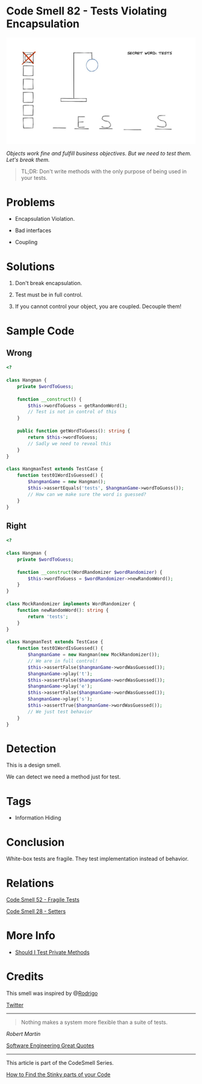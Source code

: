 # Code Smell 82 - Tests Violating Encapsulation

![Code Smell 82 - Tests Violating Encapsulation](E4oBeNOWEAMoaoL.jpg)

*Objects work fine and fulfill business objectives. But we need to test them. Let's break them.*

> TL;DR: Don't write methods with the only purpose of being used in your tests.

# Problems

- Encapsulation Violation.

- Bad interfaces

- Coupling

# Solutions

1. Don't break encapsulation.

2. Test must be in full control. 

3. If you cannot control your object, you are coupled. Decouple them!

# Sample Code

## Wrong

[Gist Url]: # (https://gist.github.com/mcsee/06757fcedc4c442584f144c68b16d597)
```php
<?

class Hangman {
    private $wordToGuess;

    function __construct() {
        $this->wordToGuess = getRandomWord();
        // Test is not in control of this
    }

    public function getWordToGuess(): string {
        return $this->wordToGuess;
        // Sadly we need to reveal this
    }
}

class HangmanTest extends TestCase {
    function test01WordIsGuessed() {
        $hangmanGame = new Hangman();
        $this->assertEquals('tests', $hangmanGame->wordToGuess());
        // How can we make sure the word is guessed?
    }
}
```

## Right

[Gist Url]: # (https://gist.github.com/mcsee/c2d16cf8f0d533345ec74314c04863ea)
```php
<?

class Hangman {
    private $wordToGuess;

    function __construct(WordRandomizer $wordRandomizer) {
        $this->wordToGuess = $wordRandomizer->newRandomWord();
    }
}

class MockRandomizer implements WordRandomizer {
    function newRandomWord(): string {
        return 'tests';
    }
}

class HangmanTest extends TestCase {
    function test01WordIsGuessed() {
        $hangmanGame = new Hangman(new MockRandomizer());
        // We are in full control!
        $this->assertFalse($hangmanGame->wordWasGuessed());
        $hangmanGame->play('t');
        $this->assertFalse($hangmanGame->wordWasGuessed());
        $hangmanGame->play('e');
        $this->assertFalse($hangmanGame->wordWasGuessed());
        $hangmanGame->play('s');
        $this->assertTrue($hangmanGame->wordWasGuessed());
        // We just test behavior
    }
}
```

# Detection

This is a design smell.

We can detect we need a method just for test.

# Tags

- Information Hiding

# Conclusion

White-box tests are fragile. They test implementation instead of behavior.

# Relations

[Code Smell 52 - Fragile Tests](../../Code%20Smells/Code%20Smell%2052%20-%20Fragile%20Tests/readme.md)

[Code Smell 28 - Setters](../../Code%20Smells/Code%20Smell%2028%20-%20Setters/readme.md)

# More Info

- [Should I Test Private Methods](http://shoulditestprivatemethods.com/)

# Credits

This smell was inspired by @[Rodrigo](https://twitter.com/_rodrigomd)

[Twitter](https://twitter.com/1408032157629485056)

* * *

> Nothing makes a system more flexible than a suite of tests.

_Robert Martin_
 
[Software Engineering Great Quotes](../../Quotes/Software%20Engineering%20Great%20Quotes/readme.md)

* * *

This article is part of the CodeSmell Series.

[How to Find the Stinky parts of your Code](../../Code%20Smells/How%20to%20Find%20the%20Stinky%20parts%20of%20your%20Code/readme.md)